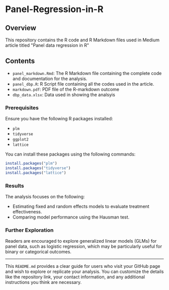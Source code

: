 # Panel-Regression-in-R

## Overview

This repository contains the R code and R Markdown files used in Medium  article titled "Panel data regression in R" 

## Contents

- `panel_markdown.Rmd`: The R Markdown file containing the complete code and documentation for the analysis.
- `panel_dbp.R`: R Script file  containing all the codes used in the article.
- `markdown.pdf`: PDF file of the R-markdown outcome
- `dbp_data.xlsx`: Data used in showing the analsyis



### Prerequisites

Ensure you have the following R packages installed:

- `plm`
- `tidyverse`
- `ggplot2`
- `lattice`

You can install these packages using the following commands:

```r
install.packages("plm")
install.packages("tidyverse")
install.packages("lattice")
```


### Results

The analysis focuses on the following:

- Estimating fixed and random effects models to evaluate treatment effectiveness.
- Comparing model performance using the Hausman test.

### Further Exploration

Readers are encouraged to explore generalized linear models (GLMs) for panel data, such as logistic regression, which may be particularly useful for binary or categorical outcomes.



---

This `README.md` provides a clear guide for users who visit your GitHub page and wish to explore or replicate your analysis. You can customize the details like the repository link, your contact information, and any additional instructions you think are necessary.
